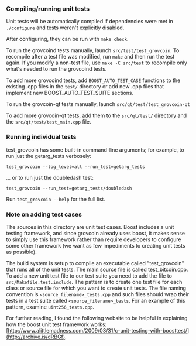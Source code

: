 ### Compiling/running unit tests

Unit tests will be automatically compiled if dependencies were met in `./configure`
and tests weren't explicitly disabled.

After configuring, they can be run with `make check`.

To run the grovcoind tests manually, launch `src/test/test_grovcoin`. To recompile
after a test file was modified, run `make` and then run the test again. If you
modify a non-test file, use `make -C src/test` to recompile only what's needed
to run the grovcoind tests.

To add more grovcoind tests, add `BOOST_AUTO_TEST_CASE` functions to the existing
.cpp files in the `test/` directory or add new .cpp files that
implement new BOOST_AUTO_TEST_SUITE sections.

To run the grovcoin-qt tests manually, launch `src/qt/test/test_grovcoin-qt`

To add more grovcoin-qt tests, add them to the `src/qt/test/` directory and
the `src/qt/test/test_main.cpp` file.

### Running individual tests

test_grovcoin has some built-in command-line arguments; for
example, to run just the getarg_tests verbosely:

    test_grovcoin --log_level=all --run_test=getarg_tests

... or to run just the doubledash test:

    test_grovcoin --run_test=getarg_tests/doubledash

Run `test_grovcoin --help` for the full list.

### Note on adding test cases

The sources in this directory are unit test cases.  Boost includes a
unit testing framework, and since grovcoin already uses boost, it makes
sense to simply use this framework rather than require developers to
configure some other framework (we want as few impediments to creating
unit tests as possible).

The build system is setup to compile an executable called "test_grovcoin"
that runs all of the unit tests.  The main source file is called
test_bitcoin.cpp. To add a new unit test file to our test suite you need
to add the file to `src/Makefile.test.include`. The pattern is to create
one test file for each class or source file for which you want to create
unit tests.  The file naming convention is `<source_filename>_tests.cpp`
and such files should wrap their tests in a test suite
called `<source_filename>_tests`. For an example of this pattern,
examine `uint256_tests.cpp`.

For further reading, I found the following website to be helpful in
explaining how the boost unit test framework works:
[http://www.alittlemadness.com/2009/03/31/c-unit-testing-with-boosttest/](http://archive.is/dRBGf).
